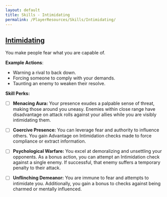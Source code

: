 ```yaml
---
layout: default
title: Skills - Intimidating
permalink: /PlayerResources/Skills/Intimidating/
---
```

## [Intimidating](#Intimidating)
You make people fear what you are capable of.

**Example Actions**:
- Warning a rival to back down.
- Forcing someone to comply with your demands.
- Taunting an enemy to weaken their resolve.

**Skill Perks:**
- ☐ **Menacing Aura:** Your presence exudes a palpable sense of threat, making those around you uneasy. Enemies within close range have disadvantage on attack rolls against your allies while you are visibly intimidating them.
  
- ☐ **Coercive Presence:** You can leverage fear and authority to influence others. You gain Advantage on Intimidation checks made to force compliance or extract information.
  
- ☐ **Psychological Warfare:** You excel at demoralizing and unsettling your opponents. As a bonus action, you can attempt an Intimidation check against a single enemy. If successful, that enemy suffers a temporary penalty to their attack.
  
- ☐ **Unflinching Demeanor:** You are immune to fear and attempts to intimidate you. Additionally, you gain a bonus to checks against being charmed or mentally influenced.
